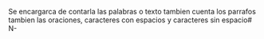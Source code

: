 Se encargarca de contarla las palabras o texto tambien cuenta los parrafos tambien las oraciones, caracteres con espacios y caracteres sin espacio# N-
